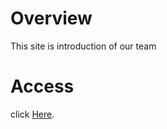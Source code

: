 # Overview
This site is introduction of our team

# Access
click <a href="https://tokuyama-it.github.io">Here<a>.